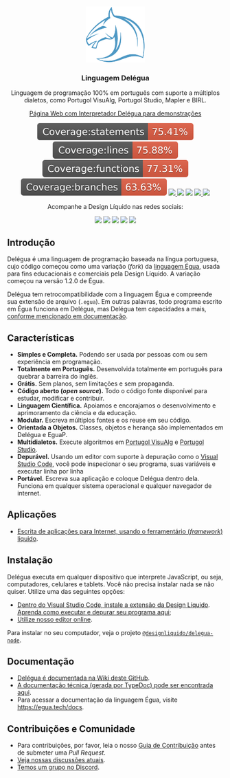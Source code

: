 <br>
<p align="center">
  <img src="./recursos/imagens/icone-delegua.png" alt="delegua" width="auto" height="130px">
  <h3 align="center">Linguagem Delégua</h3>

  <p align="center">
    Linguagem de programação 100% em português com suporte a múltiplos dialetos, como Portugol VisuAlg, Portugol Studio, Mapler e BIRL.</a>
  </p>

  <p align="center">
    <a href="https://designliquido.github.io/delegua-web/" target="_blank">Página Web com Interpretador Delégua para demonstrações</a>
  </p>

  <p align="center">
    <img src="./recursos/imagens/badge-statements.svg" />
    <img src="./recursos/imagens/badge-lines.svg" />
    <img src="./recursos/imagens/badge-functions.svg" />
    <img src="./recursos/imagens/badge-branches.svg" />
    <a href="https://github.com/DesignLiquido/delegua/issues" target="_blank">
      <img src="https://img.shields.io/github/issues/Designliquido/delegua" />
    </a>
    <img src="https://img.shields.io/github/stars/Designliquido/delegua" />
    <img src="https://img.shields.io/github/forks/Designliquido/delegua" />
    <a href="https://www.npmjs.com/package/@designliquido/delegua" target="_blank">
      <img src="https://img.shields.io/npm/v/@designliquido/delegua" />
    </a>
    <img src="https://img.shields.io/github/license/Designliquido/delegua" />
  </p>

  <p align="center">
    Acompanhe a Design Líquido nas redes sociais:
  </p>

  <p align="center">
    <a href="https://twitter.com/designliquido" target="_blank"><img src="https://img.shields.io/static/v1?style=for-the-badge&message=Twitter&color=1DA1F2&logo=Twitter&logoColor=FFFFFF&label=" /></a>
    <a href="https://www.instagram.com/design.liquido" target="_blank"><img src="https://img.shields.io/static/v1?style=for-the-badge&message=Instagram&color=E4405F&logo=Instagram&logoColor=FFFFFF&label=" /></a>
    <a href="https://www.youtube.com/channel/UCJRn3B7r0aex6LCaOyrQtZQ" target="_blank"><img src="https://img.shields.io/static/v1?style=for-the-badge&message=YouTube&color=FF0000&logo=YouTube&logoColor=FFFFFF&label=" /></a>
    <a href="https://www.linkedin.com/company/design-liquido" target="_blank"><img src="https://img.shields.io/static/v1?style=for-the-badge&message=LinkedIn&color=0A66C2&logo=LinkedIn&logoColor=FFFFFF&label=" /></a>
    <a href="https://www.tiktok.com/@designliquido" target="_blank"><img src="https://img.shields.io/static/v1?style=for-the-badge&message=TikTok&color=000000&logo=TikTok&logoColor=FFFFFF&label=" /></a>
  </p>
</p>

## Introdução

Delégua é uma linguagem de programação baseada na língua portuguesa, cujo código começou como uma variação (_fork_) da [linguagem Égua](https://egua.tech), usada para fins educacionais e comerciais pela Design Líquido. A variação começou na versão 1.2.0 de Égua.

Delégua tem retrocompatibilidade com a linguagem Égua e compreende sua extensão de arquivo (`.egua`). Em outras palavras, todo programa escrito em Égua funciona em Delégua, mas Delégua tem capacidades a mais, [conforme mencionado em documentação](https://github.com/DesignLiquido/delegua/wiki).

## Características

- **Simples e Completa.** Podendo ser usada por pessoas com ou sem experiência em programação.
- **Totalmente em Português.** Desenvolvida totalmente em português para quebrar a barreira do inglês.
- **Grátis.** Sem planos, sem limitações e sem propaganda.
- **Código aberto (_open source_).** Todo o código fonte disponível para estudar, modificar e contribuir.
- **Linguagem Científica.** Apoiamos e encorajamos o desenvolvimento e aprimoramento da ciência e da educação.
- **Modular.** Escreva múltiplos fontes e os reuse em seu código.
- **Orientada a Objetos.** Classes, objetos e herança são implementados em Delégua e EguaP.
- **Multidialetos.** Execute algoritmos em [Portugol VisuAlg](http://visualg3.com.br) e [Portugol Studio](http://lite.acad.univali.br/portugol/).
- **Depurável.** Usando um editor com suporte à depuração como o [Visual Studio Code](https://code.visualstudio.com), você pode inspecionar o seu programa, suas variáveis e executar linha por linha
- **Portável.** Escreva sua aplicação e coloque Delégua dentro dela. Funciona em qualquer sistema operacional e qualquer navegador de internet.

## Aplicações

- [Escrita de aplicações para Internet, usando o ferramentário (_framework_) liquido](https://github.com/DesignLiquido/liquido).

## Instalação

Delégua executa em qualquer dispositivo que interprete JavaScript, ou seja, computadores, celulares e tablets. Você não precisa instalar nada se não quiser. Utilize uma das seguintes opções: 

- [Dentro do Visual Studio Code, instale a extensão da Design Líquido](https://marketplace.visualstudio.com/items?itemName=designliquido.designliquido-vscode). [Aprenda como executar e depurar seu programa aqui](https://www.youtube.com/watch?v=TQxLekzvBv8);
- [Utilize nosso editor online](https://designliquido.github.io/delegua-web/).

Para instalar no seu computador, veja o projeto [`@designliquido/delegua-node`](https://github.com/DesignLiquido/delegua-node). 

## Documentação

- [Delégua é documentada na Wiki deste GitHub](https://github.com/DesignLiquido/delegua/wiki).
- [A documentação técnica (gerada por TypeDoc) pode ser encontrada aqui](https://designliquido.github.io/delegua/).
- Para acessar a documentação da linguagem Égua, visite https://egua.tech/docs.

## Contribuições e Comunidade

* Para contribuições, por favor, leia o nosso [Guia de Contribuição](.github/CONTRIBUTING.md) antes de submeter uma _Pull Request_.
* [Veja nossas discussões atuais](https://github.com/DesignLiquido/delegua/discussions).
* [Temos um grupo no Discord](https://discord.gg/4tBxWSSbdV).
